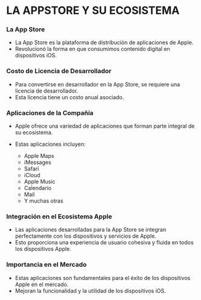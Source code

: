 # LA APPSTORE Y SU ECOSISTEMA

### **La App Store**
- La App Store es la plataforma de distribución de aplicaciones de Apple.
- Revolucionó la forma en que consumimos contenido digital en dispositivos iOS.

### **Costo de Licencia de Desarrollador**
- Para convertirse en desarrollador en la App Store, se requiere una licencia de desarrollador.
- Esta licencia tiene un costo anual asociado.

### **Aplicaciones de la Compañía**
- Apple ofrece una variedad de aplicaciones que forman parte integral de su ecosistema.
- Estas aplicaciones incluyen:

   - Apple Maps
   - iMessages
   - Safari
   - iCloud
   - Apple Music
   - Calendario
   - Mail
   - Y muchas otras

### **Integración en el Ecosistema Apple**
- Las aplicaciones desarrolladas para la App Store se integran perfectamente con los dispositivos y servicios de Apple.
- Esto proporciona una experiencia de usuario cohesiva y fluida en todos los dispositivos Apple.

### **Importancia en el Mercado**
- Estas aplicaciones son fundamentales para el éxito de los dispositivos Apple en el mercado.
- Mejoran la funcionalidad y la utilidad de los dispositivos iOS.